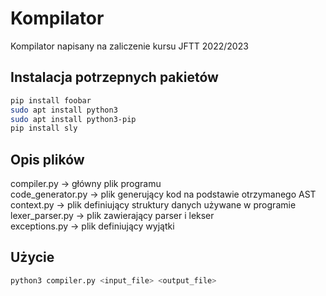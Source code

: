 # Kompilator

Kompilator napisany na zaliczenie kursu JFTT 2022/2023

## Instalacja potrzepnych pakietów

```bash
pip install foobar
sudo apt install python3
sudo apt install python3-pip
pip install sly
```

## Opis plików
compiler.py -> główny plik programu <br />
code_generator.py -> plik generujący kod na podstawie otrzymanego AST <br />
context.py -> plik definiujący struktury danych używane w programie <br />
lexer_parser.py -> plik zawierający parser i lekser <br />
exceptions.py -> plik definiujący wyjątki <br />

## Użycie

```bash
python3 compiler.py <input_file> <output_file>
```
